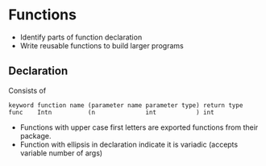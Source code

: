# Functions
- Identify parts of function declaration
- Write reusable functions to build larger programs

## Declaration 
Consists of 
```
keyword function name (parameter name parameter type) return type
func    Intn          (n              int           ) int 
```

- Functions with upper case first letters are exported functions from their package.
- Function with ellipsis in declaration indicate it is variadic (accepts variable number of args)


